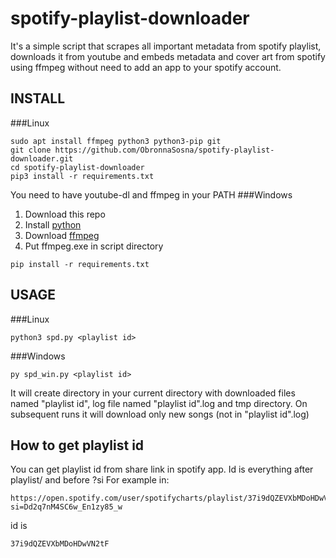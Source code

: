 # spotify-playlist-downloader
It's a simple script that scrapes all important metadata from spotify playlist, downloads it from youtube and embeds metadata and cover art from spotify using ffmpeg without need to add an app to your spotify account.
## INSTALL
###Linux
```
sudo apt install ffmpeg python3 python3-pip git
git clone https://github.com/ObronnaSosna/spotify-playlist-downloader.git
cd spotify-playlist-downloader
pip3 install -r requirements.txt
```
You need to have youtube-dl and ffmpeg in your PATH
###Windows
1. Download this repo
2. Install [python](https://www.python.org/downloads/)
3. Download [ffmpeg](https://ffmpeg.org/download.html)
4. Put ffmpeg.exe in script directory
```
pip install -r requirements.txt
```
## USAGE
###Linux
```
python3 spd.py <playlist id>
```
###Windows
```
py spd_win.py <playlist id>
```
It will create directory in your current directory with downloaded files named "playlist id", log file named "playlist id".log and tmp directory.
On subsequent runs it will download only new songs (not in "playlist id".log)
## How to get playlist id
You can get playlist id from share link in spotify app. Id is everything after playlist/ and before ?si
For example in:
```
https://open.spotify.com/user/spotifycharts/playlist/37i9dQZEVXbMDoHDwVN2tF?si=Dd2q7nM4SC6w_En1zy85_w
```
id is
```
37i9dQZEVXbMDoHDwVN2tF
```

